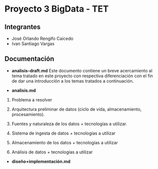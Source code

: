 # Proyecto 3 BigData - TET

## Integrantes
- José Orlando Rengifo Caicedo
- Ivan Santiago Vargas

## Documentación

- **analisis-draft.md**
	Este documento contiene un  breve acercamiento al tema tratado  en este proyecto con respectiva diferenciación con el fin de dar una introducción a los temas tratados a continuación.
	
- **analisis.md**
1.  Problema a resolver
2.  Arquitectura preliminar de datos (ciclo de vida, almacenamiento, procesamiento).
3.  Fuentes y naturaleza de los datos + tecnologías a utilizar.
4.  Sistema de ingesta de datos + tecnologías a utilizar
    
5.  Almacenamiento de los datos + tecnologías a utilizar
    
6.  Análisis de datos + tecnologías a utilizar
	
- **diseño+implementación.md**
<!--stackedit_data:
eyJoaXN0b3J5IjpbMTMxODA5NTMxMSw2ODI5MzUzOV19
-->